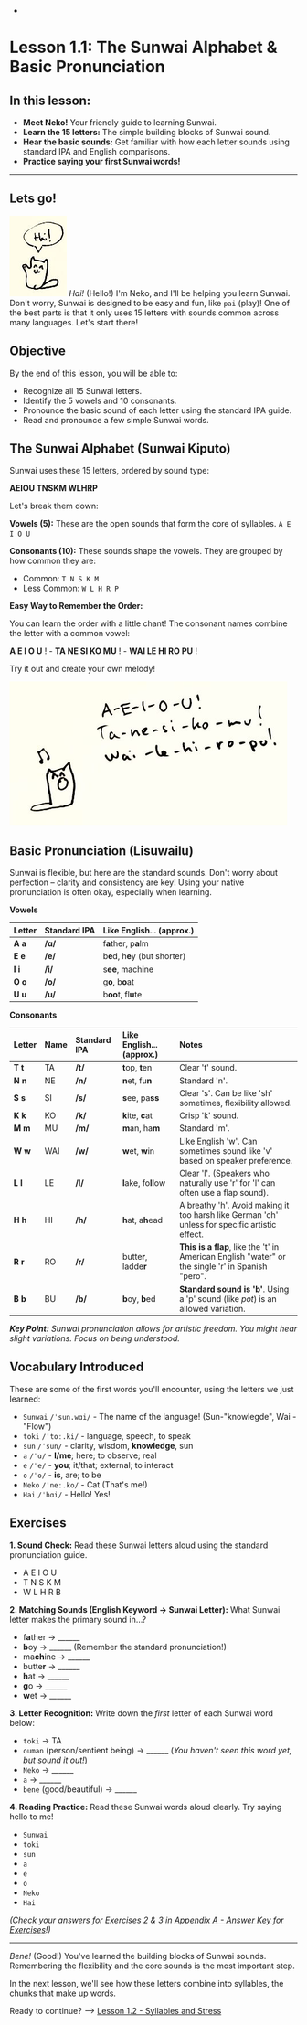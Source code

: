 +
# Lesson 1.1: The Sunwai Alphabet & Basic Pronunciation

## In this lesson:

*   **Meet Neko!** Your friendly guide to learning Sunwai.
*   **Learn the 15 letters:** The simple building blocks of Sunwai sound.
*   **Hear the basic sounds:** Get familiar with how each letter sounds using standard IPA and English comparisons.
*   **Practice saying your first Sunwai words!**

---
## Lets go!

![hai neko se](Images/hai%20neko%20se.jpg)
*Hai!* (Hello!) I'm Neko, and I'll be helping you learn Sunwai. Don't worry, Sunwai is designed to be easy and fun, like `pai` (play)! One of the best parts is that it only uses 15 letters with sounds common across many languages. Let's start there!

## Objective

By the end of this lesson, you will be able to:

*   Recognize all 15 Sunwai letters.
*   Identify the 5 vowels and 10 consonants.
*   Pronounce the basic sound of each letter using the standard IPA guide.
*   Read and pronounce a few simple Sunwai words.

## The Sunwai Alphabet (Sunwai Kiputo)

Sunwai uses these 15 letters, ordered by sound type:

**AEIOU TNSKM WLHRP**

Let's break them down:

**Vowels (5):** These are the open sounds that form the core of syllables.
`A E I O U`

**Consonants (10):** These sounds shape the vowels. They are grouped by how common they are:
*   Common: `T N S K M`
*   Less Common: `W L H R P`

**Easy Way to Remember the Order:**

You can learn the order with a little chant! The consonant names combine the letter with a common vowel:

**A E I O U** ! -  **TA NE SI KO MU** ! - **WAI LE HI RO PU** !

Try it out and create your own melody!

![alphabet chant](Images/alphabet%20chant.jpg)

## Basic Pronunciation (Lisuwailu)

Sunwai is flexible, but here are the standard sounds. Don't worry about perfection – clarity and consistency are key! Using your native pronunciation is often okay, especially when learning.

**Vowels**

| Letter  | Standard IPA | Like English... (approx.)      |
| :------ | :----------- | :----------------------------- |
| **A a** | **/ɑ/**      | f**a**ther, p**a**lm           |
| **E e** | **/e/**      | b**e**d, h**e**y (but shorter) |
| **I i** | **/i/**      | s**ee**, mach**i**ne           |
| **O o** | **/o/**      | g**o**, b**o**at               |
| **U u** | **/u/**      | b**oo**t, fl**u**te            |

**Consonants**

| Letter  | Name | Standard IPA | Like English... (approx.) | Notes                                                                                             |
| :------ | :--- | :----------- | :------------------------ | :------------------------------------------------------------------------------------------------ |
| **T t** | TA   | **/t/**      | **t**op, **t**en          | Clear 't' sound.                                                                                  |
| **N n** | NE   | **/n/**      | **n**et, fu**n**          | Standard 'n'.                                                                                     |
| **S s** | SI   | **/s/**      | **s**ee, pa**ss**         | Clear 's'. Can be like 'sh' sometimes, flexibility allowed.                                       |
| **K k** | KO   | **/k/**      | **k**ite, **c**at         | Crisp 'k' sound.                                                                                  |
| **M m** | MU   | **/m/**      | **m**an, ha**m**          | Standard 'm'.                                                                                     |
| **W w** | WAI  | **/w/**      | **w**et, **w**in          | Like English 'w'. Can sometimes sound like 'v' based on speaker preference.                       |
| **L l** | LE   | **/l/**      | **l**ake, fo**ll**ow      | Clear 'l'. (Speakers who naturally use 'r' for 'l' can often use a flap sound).                   |
| **H h** | HI   | **/h/**      | **h**at, a**h**ead        | A breathy 'h'. Avoid making it too harsh like German 'ch' unless for specific artistic effect.    |
| **R r** | RO   | **/ɾ/**      | butte**r**, ladde**r**    | **This is a flap**, like the 't' in American English "water" or the single 'r' in Spanish "pero". |
| **B b** | BU   | **/b/**      | **b**oy, **b**ed          | **Standard sound is 'b'**. Using a 'p' sound (like *pot*) is an allowed variation.                |

***Key Point:** Sunwai pronunciation allows for artistic freedom. You might hear slight variations. Focus on being understood.*

## Vocabulary Introduced

These are some of the first words you'll encounter, using the letters we just learned:

*   `Sunwai` `/ˈsun.wɑi/` - The name of the language! (Sun-"knowlegde", Wai -"Flow")
*   `toki` `/ˈtoː.ki/` - language, speech, to speak
*   `sun` `/ˈsun/` - clarity, wisdom, **knowledge**, sun
*   `a` `/ˈɑ/` - **I/me**; here; to observe; real
*   `e` `/ˈe/` - **you**; it/that; external; to interact
*   `o` `/ˈo/` - **is**, are; to be
*   `Neko` `/ˈneː.ko/` - Cat (That's me!)
*   `Hai` `/ˈhɑi/` - Hello! Yes!


## Exercises

**1. Sound Check:** Read these Sunwai letters aloud using the standard pronunciation guide.
*   A E I O U
*   T N S K M
*   W L H R B

**2. Matching Sounds (English Keyword -> Sunwai Letter):** What Sunwai letter makes the primary sound in...?
*   f**a**ther -> ______
*   **b**oy -> ______ (Remember the standard pronunciation!)
*   ma**ch**ine -> ______
*   butte**r** -> ______
*   **h**at -> ______
*   **g**o -> ______
*   **w**et -> ______

**3. Letter Recognition:** Write down the *first* letter of each Sunwai word below:
*   `toki` -> TA
*   `ouman` (person/sentient being) -> ______ (*You haven't seen this word yet, but sound it out!*)
*   `Neko` -> ______
*   `a` -> ______
*   `bene` (good/beautiful) -> ______

**4. Reading Practice:** Read these Sunwai words aloud clearly. Try saying hello to me!
*   `Sunwai`
*   `toki`
*   `sun`
*   `a`
*   `e`
*   `o`
*   `Neko`
*   `Hai`

*(Check your answers for Exercises 2 & 3 in [Appendix A - Answer Key for Exercises](../Appendices/Appendix%20A%20-%20Answer%20Key%20for%20Exercises.md)!)*

---

*Bene!* (Good!) You've learned the building blocks of Sunwai sounds. Remembering the flexibility and the core sounds is the most important step.

In the next lesson, we'll see how these letters combine into syllables, the chunks that make up words.

Ready to continue? --> [Lesson 1.2 - Syllables and Stress](Lesson%201.2%20-%20Syllables%20and%20Stress.md)